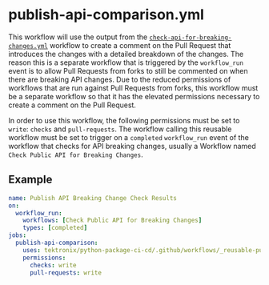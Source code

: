# publish-api-comparison.yml

This workflow will use the output from the
[`check-api-for-breaking-changes.yml`](./check-api-for-breaking-changes.md) workflow to create a
comment on the Pull Request that introduces the changes with a detailed breakdown of the changes.
The reason this is a separate workflow that is triggered by the `workflow_run` event is to
allow Pull Requests from forks to still be commented on when there are breaking API changes. Due
to the reduced permissions of workflows that are run against Pull Requests from forks, this
workflow must be a separate workflow so that it has the elevated permissions necessary to
create a comment on the Pull Request.

In order to use this workflow, the following permissions must be set to
`write`: `checks` and `pull-requests`. The workflow calling this reusable workflow must be set to
trigger on a `completed` `workflow_run` event of the workflow that checks for API breaking
changes, usually a Workflow named `Check Public API for Breaking Changes`.

## Example

```yaml
name: Publish API Breaking Change Check Results
on:
  workflow_run:
    workflows: [Check Public API for Breaking Changes]
    types: [completed]
jobs:
  publish-api-comparison:
    uses: tektronix/python-package-ci-cd/.github/workflows/_reusable-publish-api-comparison.yml@main  # it is recommended to use the latest release tag instead of `main`
    permissions:
      checks: write
      pull-requests: write
```
